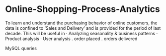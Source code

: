 # Online-Shopping-Process-Analytics
To learn and understand the purchasing behavior of online customers, the data is confined to ‘Sales and Delivery’ and is provided for the period of last decade. This will be useful in · Analyzing seasonality &amp; business patterns · Product analysis · User analysis . order placed . orders delivered


MySQL queries

